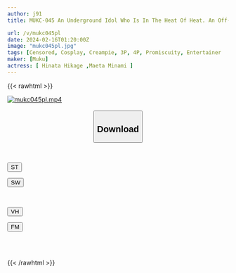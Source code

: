 ```yaml
---
author: j91
title: MUKC-045 An Underground Idol Who Is In The Heat Of Heat. An Off-campus Orgy With Beautiful Girls Who Are Too Addicted To Sex. Creampie, Covered In Juice, Cumming. Hikage Hinata Minami Maeda

url: /v/mukc045pl
date: 2024-02-16T01:20:00Z
image: "mukc045pl.jpg"
tags: [Censored, Cosplay, Creampie, 3P, 4P, Promiscuity, Entertainer	]
maker: [Muku]
actress: [ Hinata Hikage ,Maeta Minami ]
---
```



{{< rawhtml >}}

<div class="video" data-videoid="myjJBx6kArTld1">
    <a href="javascript:;">
        <img src="/v/mukc045pl/mukc045pl.jpg" width="WIDTH" height="HEIGHT" alt="mukc045pl.mp4" loading="lazy">
    </a>
</div>

<script type="text/javascript" src="https://j91.asia/asset/on-demand-st.js"></script>

<br>
  <link rel="stylesheet" href="https://j91.asia/asset/bs5.css">
  
  <center>
  <button class="btn btn-primary" type="button" data-bs-toggle="collapse" data-bs-target=".multi-collapse" aria-expanded="false" aria-controls="multiCollapseExample1 multiCollapseExample2"><h2>Download</h2></button></center>
</p>
<div class="row">
  <div class="col">
    <div class="collapse multi-collapse" id="multiCollapseExample1">
      <div class="card card-body">
	      	      <br>
<div class="buttons">  
<p><a href="https://streamtape.to/v/myjJBx6kArTld1" target="_blank"><button class="btn-hover color-3"><i class="fa fa-download"></i> ST</button></a></p>
<p><a href="https://cdnwish.com/h6rrd1fzonsz" target="_blank"><button class="btn-hover color-2"><i class="fa fa-download"></i> SW</button></a></p></div>
    </div>
  </div>
</div>
  <div class="col">
    <div class="collapse multi-collapse" id="multiCollapseExample2">
      <div class="card card-body">
	      <br>
<div class="buttons">
<p><a href="javascript:;" target="_blank"><button class="btn-hover color-9"><i class="fa fa-download"></i> VH</button></a></p>
<p><a href="javascript:;"><button class="btn-hover color-8"><i class="fa fa-download"></i> FM</button></a></p></div>
<br><br>
      </div>
    </div>
  </div>
</div>

{{< /rawhtml >}}